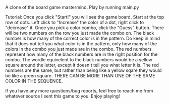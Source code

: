 A clone of the board game mastermind.
Play by running main.py

Tutorial: Once you click "Start!" you will see the game board. Start at the top row of dots. Left click to "Increase" the color of a dot, right click to "decrease" it. Once you pick a color combo, click the "Guess" button. There will be two numbers on the row you just made the combo on. The black number is how many of the correct color is in the pattern. Do keep in mind that it does not tell you what color is in the pattern, only how many of the colors in the combo you just made are in the combo. The red numbers represent how many of the black numbers are in the right position for the combo. The wordle equivelent to the black numbers would be a yellow square around the letter, except it doesn't tell you what letter it is. The red numbers are the same, but rather than being like a yellow sqare they would be like a green square. THERE CAN BE MORE THAN ONE OF THE SAME COLOR IN THE SEQUENCE. 

If you have any more questions/bug reports, feel free to reach me from whatever source I sent this game to you. Enjoy playing!
